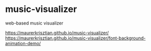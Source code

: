 # music-visualizer
web-based music visualizer


https://maurerkrisztian.github.io/music-visualizer/
https://maurerkrisztian.github.io/music-visualizer/font-background-animation-demo/

